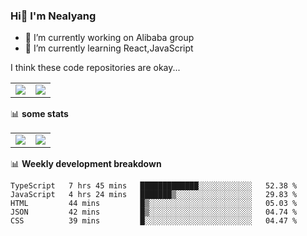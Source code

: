 ### Hi👋 I'm Nealyang

- 🔭 I’m currently working on Alibaba group
- 🌱 I’m currently learning React,JavaScript


I think these code repositories are okay...

<table>
  <tbody>
    <tr>
      <td>
        <a href="https://github.com/Nealyang/React-Express-Blog-Demo">
          <img align="center" src="https://github-readme-stats.vercel.app/api/pin/?username=Nealyang&repo=React-Express-Blog-Demo&theme=chartreuse-dark" />
        </a>
      </td>
       <td>
        <a href="https://github.com/Nealyang/PersonalBlog">
          <img align="center" src="https://github-readme-stats.vercel.app/api/pin/?username=Nealyang&repo=PersonalBlog&theme=chartreuse-dark" />
        </a>
      </td>
    </tr>
  </tbody>
</table>

📊 **some stats**


<table>
  <tbody>
    <tr>
      <td>
          <img align="center" src="https://github-readme-stats.vercel.app/api?username=Nealyang&theme=chartreuse-dark&show_icons=true" />
      </td>
       <td>
          <img align="center" src="https://github-readme-stats.vercel.app/api/top-langs/?username=Nealyang&theme=chartreuse-dark" />
      </td>
    </tr>
  </tbody>
</table>

📊 **Weekly development breakdown**

<!--START_SECTION:waka-->
```text
TypeScript   7 hrs 45 mins   █████████████░░░░░░░░░░░░   52.38 % 
JavaScript   4 hrs 24 mins   ███████▒░░░░░░░░░░░░░░░░░   29.83 % 
HTML         44 mins         █▒░░░░░░░░░░░░░░░░░░░░░░░   05.03 % 
JSON         42 mins         █▒░░░░░░░░░░░░░░░░░░░░░░░   04.74 % 
CSS          39 mins         █░░░░░░░░░░░░░░░░░░░░░░░░   04.47 % 
```
<!--END_SECTION:waka-->
